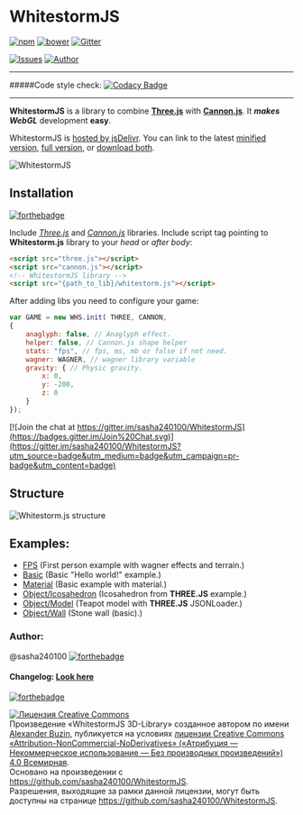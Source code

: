# WhitestormJS
[![npm](https://img.shields.io/npm/v/whitestormjs.svg)](https://www.npmjs.com/package/whitestormjs) [![bower](https://img.shields.io/bower/v/whitestormjs.svg)](https://github.com/sasha240100/WhitestormJS) [![Gitter](https://img.shields.io/badge/GITTER-JOIN_CHAT_%E2%86%92-1dce73.svg)](https://gitter.im/sasha240100/WhitestormJS)

[![Issues](https://img.shields.io/npm/dt/whitestormjs.svg)](https://www.npmjs.com/package/whitestormjs)
[![Author](https://img.shields.io/badge/Author-Alexander%20Buzin-red.svg)](https://github.com/sasha240100)


----------------------------------------------------------------------------------------------------------------


#####Code style check:   [![Codacy Badge](https://api.codacy.com/project/badge/8f5d1eab0569415b983bf0c1b7323d68)](https://www.codacy.com/app/siteprogcom/WhitestormJS)


----------------------------------------------------------------------------------------------------------------

**WhitestormJS** is a library to combine [**Three.js**](https://github.com/mrdoob/three.js/) with [**Cannon.js**](https://github.com/schteppe/cannon.js/). It ***makes WebGL*** development **easy**.

WhitestormJS is [hosted by jsDelivr](http://www.jsdelivr.com/projects/whitestormjs). You can link to the latest [minified version](https://cdn.jsdelivr.net/whitestormjs/latest/whitestorm.min.js), [full version](https://cdn.jsdelivr.net/whitestormjs/latest/whitestorm.js), or [download both](https://cdn.jsdelivr.net/whitestormjs/latest/whitestormjs.zip).

![WhitestormJS](https://raw.githubusercontent.com/sasha240100/WhitestormJS/master/logos/logo-big.png)

## Installation
[![forthebadge](http://forthebadge.com/images/badges/uses-js.svg)](https://github.com/search?l=JavaScript&q=%23javasript&ref=searchresults&type=Repositories&utf8=%E2%9C%93)

Include [*Three.js*](http://threejs.org) and [*Cannon.js*](http://cannonjs.org) libraries.
Include script tag pointing to **Whitestorm.js** library to your *head* or *after body*:

```html
<script src="three.js"></script>
<script src="cannon.js"></script>
<!-- WhitestormJS library -->
<script src="{path_to_lib}/whitestorm.js"></script>
```

After adding libs you need to configure your game:
```javascript
var GAME = new WHS.init( THREE, CANNON,
{
    anaglyph: false, // Anaglyph effect.
    helper: false, // Cannon.js shape helper
    stats: "fps", // fps, ms, mb or false if not need.
    wagner: WAGNER, // wagner library variable
    gravity: { // Physic gravity.
        x: 0,
        y: -200,
        z: 0
    }
});
```

[![Join the chat at https://gitter.im/sasha240100/WhitestormJS](https://badges.gitter.im/Join%20Chat.svg)](https://gitter.im/sasha240100/WhitestormJS?utm_source=badge&utm_medium=badge&utm_campaign=pr-badge&utm_content=badge)

## Structure
![Whitestorm.js structure](https://raw.githubusercontent.com/sasha240100/WhitestormJS/master/development/coggle/WhitestormJS.png)

## Examples:
 * [FPS](http://192.241.128.187/current/examples/fps.html)  (First person example with wagner effects and terrain.)
 * [Basic](http://192.241.128.187/current/examples/basic.html)  (Basic "Hello world!" example.)
 * [Material](http://192.241.128.187/current/examples/basic_material.html)  (Basic example with material.)
 * [Object/Icosahedron](http://192.241.128.187/current/examples/basic_object.html)  (Icosahedron from **THREE.JS** example.)
 * [Object/Model](http://192.241.128.187/current/examples/basic_model.html)  (Teapot model with **THREE.JS** JSONLoader.)
 * [Object/Wall](http://192.241.128.187/current/examples/stone_wall.html)  (Stone wall (basic).)

### Author:
@sasha240100 [![forthebadge](https://img.shields.io/twitter/url/http/alexbuzin.me.svg?style=social)](https://twitter.com/intent/tweet?text=Check+this+developer:&url=http%3A%2F%2Falexbuzin.me)

#### Changelog: [Look here](https://github.com/sasha240100/WhitestormJS/blob/master/CHANGELOG.md)

[![forthebadge](http://forthebadge.com/images/badges/built-with-love.svg)](https://alexbuzin.me/)

<a rel="license" href="http://creativecommons.org/licenses/by-nc-nd/4.0/"><img alt="Лицензия Creative Commons" style="border-width:0" src="https://i.creativecommons.org/l/by-nc-nd/4.0/88x31.png" /></a><br />Произведение «<span xmlns:dct="http://purl.org/dc/terms/" property="dct:title">WhitestormJS 3D-Library</span>» созданное автором по имени <a xmlns:cc="http://creativecommons.org/ns#" href="https://github.com/sasha240100" property="cc:attributionName" rel="cc:attributionURL">Alexander Buzin</a>, публикуется на условиях <a rel="license" href="http://creativecommons.org/licenses/by-nc-nd/4.0/">лицензии Creative Commons «Attribution-NonCommercial-NoDerivatives» («Атрибуция — Некоммерческое использование — Без производных произведений») 4.0 Всемирная</a>.<br />Основано на произведении с <a xmlns:dct="http://purl.org/dc/terms/" href="https://github.com/sasha240100/WhitestormJS" rel="dct:source">https://github.com/sasha240100/WhitestormJS</a>.<br />Разрешения, выходящие за рамки данной лицензии, могут быть доступны на странице <a xmlns:cc="http://creativecommons.org/ns#" href="https://github.com/sasha240100/WhitestormJS" rel="cc:morePermissions">https://github.com/sasha240100/WhitestormJS</a>.
